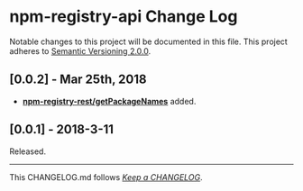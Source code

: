 #   npm-registry-api Change Log

Notable changes to this project will be documented in this file. This project adheres to [Semantic Versioning 2.0.0](http://semver.org/).

##  [0.0.2] - Mar 25th, 2018

*   [__npm-registry-rest/getPackageNames__](./README.md#getpackagenames) added.

##	[0.0.1] - 2018-3-11

Released.

---
This CHANGELOG.md follows [*Keep a CHANGELOG*](http://keepachangelog.com/).
